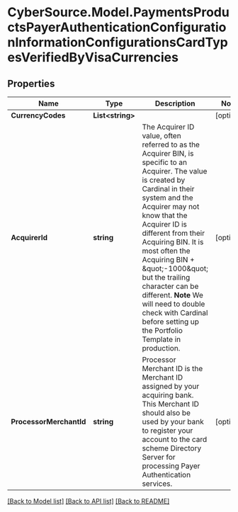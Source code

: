 # CyberSource.Model.PaymentsProductsPayerAuthenticationConfigurationInformationConfigurationsCardTypesVerifiedByVisaCurrencies
## Properties

Name | Type | Description | Notes
------------ | ------------- | ------------- | -------------
**CurrencyCodes** | **List&lt;string&gt;** |  | [optional] 
**AcquirerId** | **string** | The Acquirer ID value, often referred to as the Acquirer BIN, is specific to an Acquirer. The value is created by Cardinal in their system and the Acquirer may not know that the Acquirer ID is different from their Acquiring BIN. It is most often the Acquiring BIN + \&quot;-1000\&quot; but the trailing character can be different. **Note** We will need to double check with Cardinal before setting up the Portfolio Template in production.  | [optional] 
**ProcessorMerchantId** | **string** | Processor Merchant ID is the Merchant ID assigned by your acquiring bank. This Merchant ID should also be used by your bank to register your account to the card scheme Directory Server for processing Payer Authentication services.  | [optional] 

[[Back to Model list]](../README.md#documentation-for-models) [[Back to API list]](../README.md#documentation-for-api-endpoints) [[Back to README]](../README.md)

